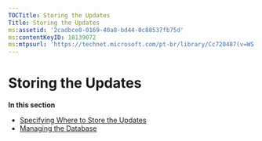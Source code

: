 ```yaml
---
TOCTitle: Storing the Updates
Title: Storing the Updates
ms:assetid: '2cadbce0-0169-40a8-bd44-0c88537fb75d'
ms:contentKeyID: 18139072
ms:mtpsurl: 'https://technet.microsoft.com/pt-br/library/Cc720487(v=WS.10)'
---
```


Storing the Updates
===================

**In this section**

-   [Specifying Where to Store the Updates](https://technet.microsoft.com/957a1ec6-4c55-4cb3-8dbd-b8d05f63320d)
-   [Managing the Database](https://technet.microsoft.com/81545a18-2d30-444a-8a1e-846e065bd04b)
